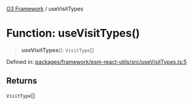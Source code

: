 [O3 Framework](../API.md) / useVisitTypes

# Function: useVisitTypes()

> **useVisitTypes**(): `VisitType`[]

Defined in: [packages/framework/esm-react-utils/src/useVisitTypes.ts:5](https://github.com/openmrs/openmrs-esm-core/blob/main/packages/framework/esm-react-utils/src/useVisitTypes.ts#L5)

## Returns

`VisitType`[]
